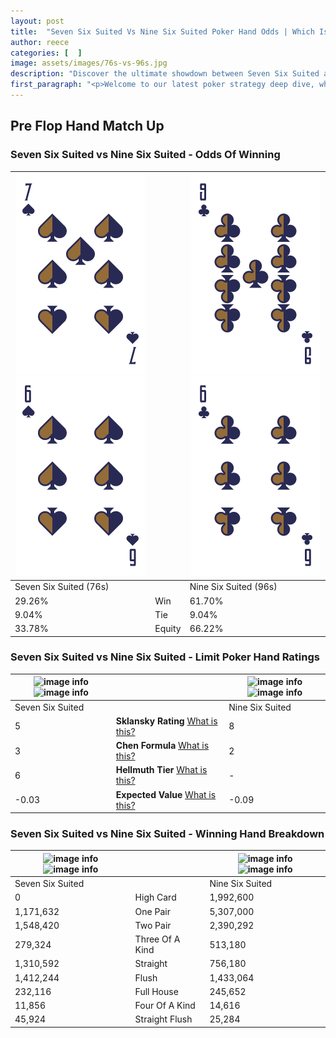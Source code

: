```yaml
---
layout: post
title:  "Seven Six Suited Vs Nine Six Suited Poker Hand Odds | Which Is The Better Hand In Poker? A Complete Guide"
author: reece
categories: [  ]
image: assets/images/76s-vs-96s.jpg
description: "Discover the ultimate showdown between Seven Six Suited and Nine Six Suited in poker! Uncover the odds, strategies, and scenarios where one hand triumphs over the other. Get ready to up your poker game with this thrilling analysis."
first_paragraph: "<p>Welcome to our latest poker strategy deep dive, where we're pitting two distinct hands against each other in a high-stakes showdown: Seven Six Suited vs Nine Six Suited.</p><p>In the dynamic world of poker, every decision counts, and knowing which hand holds the upper hand is key to your success at the table.</p><p>In this article, we'll dissect these two hands, explore the scenarios where one dominates the other, and equip you with the knowledge to make strategic choices that can tip the odds in your favor.</p><p>Get ready to unravel the intriguing dynamics of these poker hands and elevate your game to new heights.</p>"
---
```




[comment]: # (sp0)

## Pre Flop Hand Match Up

<div class="table hand-ratings" markdown="1"> 



### Seven Six Suited vs Nine Six Suited - Odds Of Winning


    
| ![image info](assets/images/hand1/7.png) ![image info](assets/images/hand1/6.png) |  | ![image info](assets/images/hand2/9.png) ![image info](assets/images/hand2/6.png) |
| -------- | -------- | -------- |
| Seven Six Suited (76s) |  | Nine Six Suited (96s) |
| 29.26% | Win | 61.70% |
| 9.04% | Tie | 9.04% |
| 33.78% | Equity | 66.22% |




[comment]: # (sp1)



### Seven Six Suited vs Nine Six Suited - Limit Poker Hand Ratings


    
| ![image info](https://www.riverpairs.com/assets/images/hand1/7.png) ![image info](https://www.riverpairs.com/assets/images/hand1/6.png) |  | ![image info](https://www.riverpairs.com/assets/images/hand2/9.png) ![image info](https://www.riverpairs.com/assets/images/hand2/6.png) |
| -------- | -------- | -------- |
| Seven Six Suited |  | Nine Six Suited |
| 5 | **Sklansky Rating** [What is this?](/sklansky-rating-explained) | 8 |
| 3 | **Chen Formula** [What is this?](/chen-formula-explained) | 2 |
| 6 | **Hellmuth Tier** [What is this?](/Hellmuth-tier-explained) | - |
| -0.03 | **Expected Value** [What is this?](/expected-value-explained) | -0.09 |




[comment]: # (sp2)



### Seven Six Suited vs Nine Six Suited - Winning Hand Breakdown


    
| ![image info](https://www.riverpairs.com/assets/images/hand1/7.png) ![image info](https://www.riverpairs.com/assets/images/hand1/6.png) |  | ![image info](https://www.riverpairs.com/assets/images/hand2/9.png) ![image info](https://www.riverpairs.com/assets/images/hand2/6.png) |
| -------- | -------- | -------- |
| Seven Six Suited |  | Nine Six Suited |
| 0 | High Card | 1,992,600 |
| 1,171,632 | One Pair | 5,307,000 |
| 1,548,420 | Two Pair | 2,390,292 |
| 279,324 | Three Of A Kind | 513,180 |
| 1,310,592 | Straight | 756,180 |
| 1,412,244 | Flush | 1,433,064 |
| 232,116 | Full House | 245,652 |
| 11,856 | Four Of A Kind | 14,616 |
| 45,924 | Straight Flush | 25,284 |




[comment]: # (sp3)



</div>

[comment]: # (sp4)



[comment]: # (sp5)

